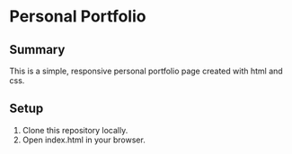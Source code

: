 # Personal Portfolio

## Summary
This is a simple, responsive personal portfolio page created with html and css.

## Setup
1. Clone this repository locally.
1. Open index.html in your browser.
